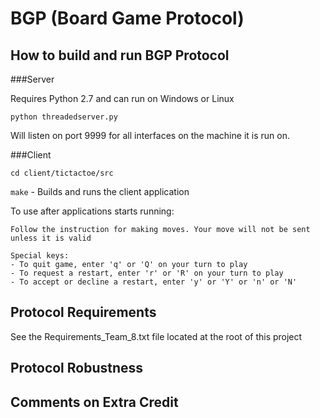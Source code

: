 # BGP (Board Game Protocol)

## How to build and run BGP Protocol
###Server

Requires Python 2.7 and can run on Windows or Linux

`python threadedserver.py`

Will listen on port 9999 for all interfaces on the machine it is run on.

###Client

`cd client/tictactoe/src`

`make`  - Builds and runs the client application

To use after applications starts running:

	Follow the instruction for making moves. Your move will not be sent unless it is valid

	Special keys:
	- To quit game, enter 'q' or 'Q' on your turn to play
	- To request a restart, enter 'r' or 'R' on your turn to play
	- To accept or decline a restart, enter 'y' or 'Y' or 'n' or 'N'

## Protocol Requirements
  See the Requirements_Team_8.txt file located at the root of this project

## Protocol Robustness

## Comments on Extra Credit
